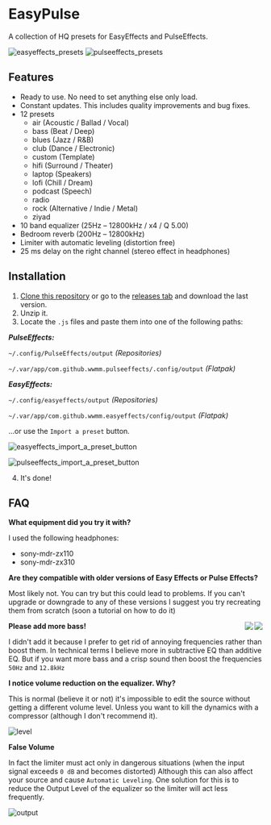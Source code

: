 # EasyPulse
A collection of HQ presets for EasyEffects and PulseEffects.

![easyeffects_presets](https://user-images.githubusercontent.com/123143444/213625722-3d25507e-05d7-4dad-ad9a-72bcd157d6db.gif)
![pulseeffects_presets](https://user-images.githubusercontent.com/123143444/213635531-5b1e66a0-faff-4b1f-8f7d-ffd51c1832b0.gif)

## Features

- Ready to use. No need to set anything else only load.
- Constant updates. This includes quality improvements and bug fixes.
- 12 presets
  - air (Acoustic / Ballad / Vocal)
  - bass (Beat / Deep)
  - blues (Jazz / R&B)
  - club (Dance / Electronic)
  - custom (Template)
  - hifi (Surround / Theater)
  - laptop (Speakers)
  - lofi (Chill / Dream)
  - podcast (Speech)
  - radio
  - rock (Alternative / Indie / Metal)
  - ziyad
- 10 band equalizer (25Hz – 12800kHz / x4 / Q 5.00)
- Bedroom reverb (200Hz – 12800kHz)
- Limiter with automatic leveling (distortion free)
- 25 ms delay on the right channel (stereo effect in headphones)

## Installation

1. [Clone this repository](https://github.com/p-chan5/EasyPulse/archive/refs/heads/main.zip) or go to the [releases tab](https://github.com/p-chan5/EasyPulse/releases) and download the last version.
2. Unzip it.
3. Locate the `.js` files and paste them into one of the following paths:

***PulseEffects:***

`~/.config/PulseEffects/output` *(Repositories)*

`~/.var/app/com.github.wwmm.pulseeffects/.config/output` *(Flatpak)*

***EasyEffects:***

`~/.config/easyeffects/output` *(Repositories)*

`~/.var/app/com.github.wwmm.easyeffects/config/output` *(Flatpak)*

...or use the `Import a preset` button.

![easyeffects_import_a_preset_button](https://user-images.githubusercontent.com/123143444/213627977-1a4009de-9122-415b-b644-a3a41c2a7429.png)

![pulseeffects_import_a_preset_button](https://user-images.githubusercontent.com/123143444/213635562-7567877d-feea-4a42-969e-3abe522d7045.png)

4. It's done!

## FAQ

**What equipment did you try it with?**

I used the following headphones:

- sony-mdr-zx110
- sony-mdr-zx310

**Are they compatible with older versions of Easy Effects or Pulse Effects?**

Most likely not. You can try but this could lead to problems. If you can't upgrade or downgrade to any of these versions I suggest you try recreating them from scratch (soon a tutorial on how to do it)

<img align="right" src=https://user-images.githubusercontent.com/123143444/213626078-ab51df40-8acf-481a-af5f-e8c7e5e4a7ca.png> <img align="right" src=https://user-images.githubusercontent.com/123143444/213626063-9c5a9b1e-560e-48de-a99a-e65a2b2338b2.png>

**Please add more bass!**

I didn't add it because I prefer to get rid of annoying frequencies rather than boost them. In technical terms I believe more in subtractive EQ than additive EQ. But if you want more bass and a crisp sound then boost the frequencies `50Hz` and `12.8kHz`

**I notice volume reduction on the equalizer. Why?**

This is normal (believe it or not) it's impossible to edit the source without getting a different volume level. Unless you want to kill the dynamics with a compressor (although I don't recommend it).

![level](https://user-images.githubusercontent.com/123143444/213627926-8f0ddf20-3e24-48d9-878d-fb035b787ef6.png)

**False Volume**

In fact the limiter must act only in dangerous situations (when the input signal exceeds `0 dB` and becomes distorted) Although this can also affect your source and cause `Automatic Leveling`. One solution for this is to reduce the Output Level of the equalizer so the limiter will act less frequently.

![output](https://user-images.githubusercontent.com/123143444/213627944-600d2e52-a126-4bea-8be7-71696a5eebf7.png)
